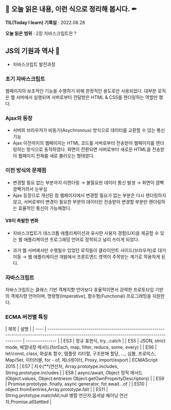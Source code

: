 ## 📕 오늘 읽은 내용, 이런 식으로 정리해 봅시다. ✒

**TIL(Today I learn) 기록일** : 2022.08.28

**오늘 읽은 범위** : 2장 자바스크립트란 ?

## JS의 기원과 역사 📑

-   자바스크립트 발전과정

### 초기 자바스크립트

웹페이지의 보조적인 기능을 수행하기 위해 한정적인 용도로만 사용되었다.
대부분 로직은 웹 서버에서 실행되며 서버로부터 전달받은 HTML & CSS를 렌더링하는 역할만 했다.

### Ajax의 등장

-   서버와 브라우저가 비동기(Asychronous) 방식으로 데이터를 교환할 수 있는 통신 기능
-   Ajax 이전까지의 웹페이지는 HTML 코드를 서버로부터 전송받아 웹페이지를 렌더링하는 방식으로 동작하였다. 화면이 전환되면 서버로부터 새로운 HTML을 전송받아 웹페이지 전체를 새로 불러오는 형태였다.

### 이전 방식의 문제점

-   변경할 필요 없는 부분까지 리렌더링 → 불필요한 데이터 통신 발생 → 화면이 깜빡깜빡거려서 눈부심
-   Ajax 등장으로 개선된 점
    웹페이지에서 변경할 필요가 없는 부분은 다시 렌더링하지 않고, 서버로부터 변경이 필요한 부분의 데이터만 전송받아 변경할 부분만 렌더링하는 효율적인 통신이 가능해졌다.

#### V8이 촉발한 변화

-   자바스크립트가 데스크톱 애플리케이션과 유사한 사용자 경험(UX)을 제공할 수 있는 웹 애플리케이션 프로그래밍 언어로 정착되고 널리 쓰이게 되었다.

-   과거 웹 서버에서만 수행될수 있었던 로직들이 클라이언트 사이드(브라우저)로 대거 이동 → 웹 애플리케이션 개발에서 프론트엔드 영역이 주목받는 계기로 작용하게 된다.

### 자바스크립트

자바스크립트는 클래스 기반 객체지향 언어보다 효율적이면서 강력한 프로토타입 기반의 객체지향 언어이며, 명령형(Imperative), 함수형(Functional) 프로그래밍을 지원한다.

### ECMA 버전별 특징

| 제목 | 설명                                                                                                                                            |
| ---- | ----------------------------------------------------------------------------------------------------------------------------------------------- | --------------- |
| ES3  | 정규 표현식, try...catch                                                                                                                        |
| ES5  | JSON, strict mode, 배열내장 메서드(forEach, map, filter, reduce, some, every)                                                                   |
| ES6  | let/const, class, 화살표 함수, 템플릿 리터럴, 구조분해 할당, ..., 심볼, 프로미스, Map/Set, 이터러블, for - of, 제너레이터, Proxy, import/export | ECMAScript 2015 |
| ES7  | 지수(\*\*)연산자, Array.prototype.includes, String.prototype.includes                                                                           |
| ES8  | async/await, Object 정적 메서드 (Object.values, Object.entriesm Object.getOwnPropertyDescriptors)                                               |
| ES9  | Promise.prototype..finally, async generator, fot await...of                                                                                     |
| ES10 | object.fromEentries,Array.prototype.falt                                                                                                        |
| ES11 | String.prototype.matchAll,null 병합 연산자,옵셔널 체이닝 연산자,Promise.allSettled                                                              |
